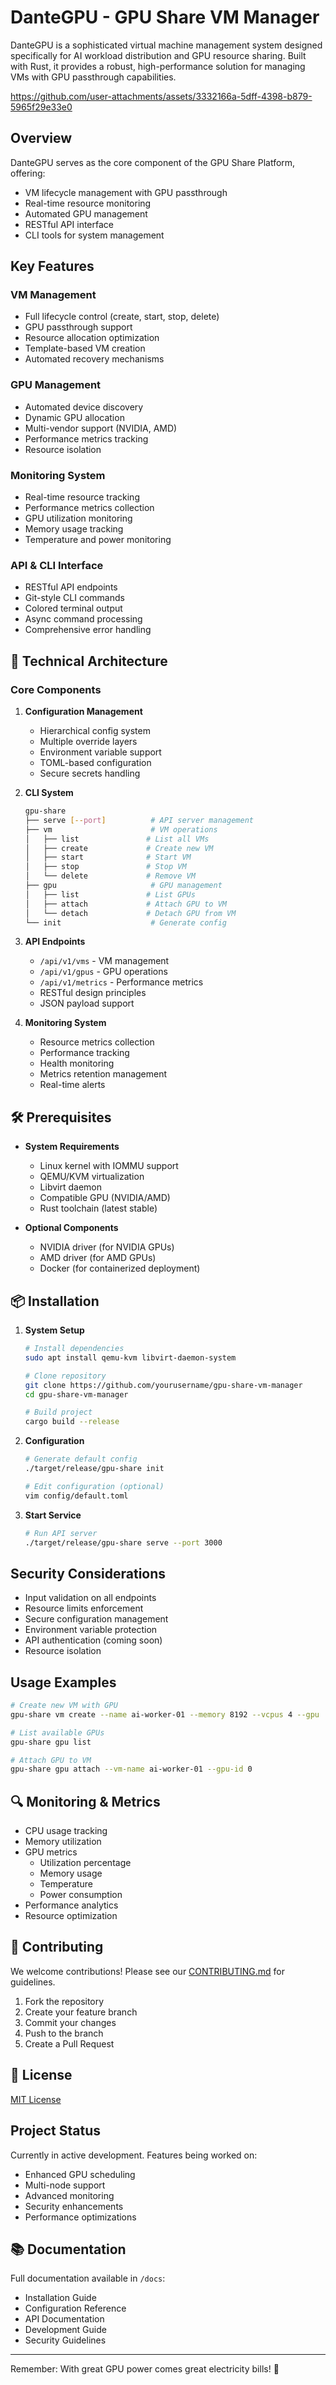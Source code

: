 # DanteGPU - GPU Share VM Manager

DanteGPU is a sophisticated virtual machine management system designed specifically for AI workload distribution and GPU resource sharing. Built with Rust, it provides a robust, high-performance solution for managing VMs with GPU passthrough capabilities.

https://github.com/user-attachments/assets/3332166a-5dff-4398-b879-5965f29e33e0


##  Overview

DanteGPU serves as the core component of the GPU Share Platform, offering:
- VM lifecycle management with GPU passthrough
- Real-time resource monitoring
- Automated GPU management
- RESTful API interface
- CLI tools for system management

## Key Features

### VM Management
- Full lifecycle control (create, start, stop, delete)
- GPU passthrough support
- Resource allocation optimization
- Template-based VM creation
- Automated recovery mechanisms

### GPU Management
- Automated device discovery
- Dynamic GPU allocation
- Multi-vendor support (NVIDIA, AMD)
- Performance metrics tracking
- Resource isolation

### Monitoring System
- Real-time resource tracking
- Performance metrics collection
- GPU utilization monitoring
- Memory usage tracking
- Temperature and power monitoring

### API & CLI Interface
- RESTful API endpoints
- Git-style CLI commands
- Colored terminal output
- Async command processing
- Comprehensive error handling

## 🔧 Technical Architecture

### Core Components

1. **Configuration Management**
   - Hierarchical config system
   - Multiple override layers
   - Environment variable support
   - TOML-based configuration
   - Secure secrets handling

2. **CLI System**
   ```bash
   gpu-share
   ├── serve [--port]          # API server management
   ├── vm                      # VM operations
   │   ├── list               # List all VMs
   │   ├── create             # Create new VM
   │   ├── start              # Start VM
   │   ├── stop               # Stop VM
   │   └── delete             # Remove VM
   ├── gpu                     # GPU management
   │   ├── list               # List GPUs
   │   ├── attach             # Attach GPU to VM
   │   └── detach             # Detach GPU from VM
   └── init                    # Generate config
   ```

3. **API Endpoints**
   - `/api/v1/vms` - VM management
   - `/api/v1/gpus` - GPU operations
   - `/api/v1/metrics` - Performance metrics
   - RESTful design principles
   - JSON payload support

4. **Monitoring System**
   - Resource metrics collection
   - Performance tracking
   - Health monitoring
   - Metrics retention management
   - Real-time alerts

## 🛠 Prerequisites

- **System Requirements**
  - Linux kernel with IOMMU support
  - QEMU/KVM virtualization
  - Libvirt daemon
  - Compatible GPU (NVIDIA/AMD)
  - Rust toolchain (latest stable)

- **Optional Components**
  - NVIDIA driver (for NVIDIA GPUs)
  - AMD driver (for AMD GPUs)
  - Docker (for containerized deployment)

## 📦 Installation

1. **System Setup**
   ```bash
   # Install dependencies
   sudo apt install qemu-kvm libvirt-daemon-system
   
   # Clone repository
   git clone https://github.com/yourusername/gpu-share-vm-manager
   cd gpu-share-vm-manager
   
   # Build project
   cargo build --release
   ```

2. **Configuration**
   ```bash
   # Generate default config
   ./target/release/gpu-share init
   
   # Edit configuration (optional)
   vim config/default.toml
   ```

3. **Start Service**
   ```bash
   # Run API server
   ./target/release/gpu-share serve --port 3000
   ```

##  Security Considerations

- Input validation on all endpoints
- Resource limits enforcement
- Secure configuration management
- Environment variable protection
- API authentication (coming soon)
- Resource isolation

##  Usage Examples

```bash
# Create new VM with GPU
gpu-share vm create --name ai-worker-01 --memory 8192 --vcpus 4 --gpu

# List available GPUs
gpu-share gpu list

# Attach GPU to VM
gpu-share gpu attach --vm-name ai-worker-01 --gpu-id 0
```

## 🔍 Monitoring & Metrics

- CPU usage tracking
- Memory utilization
- GPU metrics
  - Utilization percentage
  - Memory usage
  - Temperature
  - Power consumption
- Performance analytics
- Resource optimization

## 🤝 Contributing

We welcome contributions! Please see our [CONTRIBUTING.md](CONTRIBUTING.md) for guidelines.

1. Fork the repository
2. Create your feature branch
3. Commit your changes
4. Push to the branch
5. Create a Pull Request

## 📝 License

[MIT License](LICENSE)

##  Project Status

Currently in active development. Features being worked on:
- Enhanced GPU scheduling
- Multi-node support
- Advanced monitoring
- Security enhancements
- Performance optimizations

## 📚 Documentation

Full documentation available in `/docs`:
- Installation Guide
- Configuration Reference
- API Documentation
- Development Guide
- Security Guidelines

---
Remember: With great GPU power comes great electricity bills! 🔋
